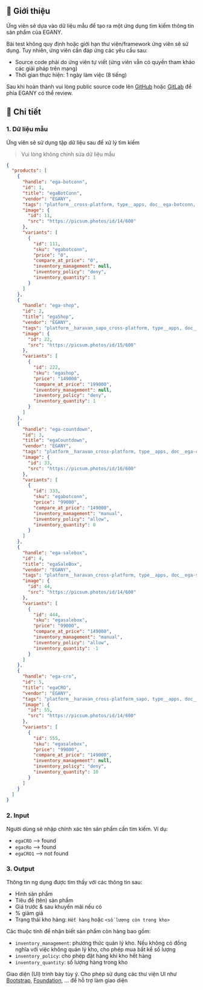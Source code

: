 ## 📑 Giới thiệu

Ứng viên sẽ dựa vào dữ liệu mẫu để tạo ra một ứng dụng tìm kiếm thông tin sản phẩm của EGANY.

Bài test không quy định hoặc giới hạn thư viện/framework ứng viên sẽ sử dụng. Tuy nhiên, ứng viên cần đáp ứng các yêu cầu sau:

- Source code phải do ứng viên tự viết (ứng viên vẫn có quyền tham khảo các giải pháp trên mạng)
- Thời gian thực hiện: 1 ngày làm việc (8 tiếng)

Sau khi hoàn thành vui lòng public source code lên [GitHub][github] hoặc [GitLab][gitlab] để phía EGANY có thể review.

## 📖 Chi tiết

### 1. Dữ liệu mẫu

Ứng viên sẽ sử dụng tập dữ liệu sau để xử lý tìm kiếm

> Vui lòng không chỉnh sửa dữ liệu mẫu

```json
{
  "products": [
    {
      "handle": "ega-botconn",
      "id": 1,
      "title": "egaBotConn",
      "vendor": "EGANY",
      "tags": "platform__cross-platform, type__apps, doc__ega-botconn, demo__https://egany.com",
      "image": {
        "id": 11,
        "src": "https://picsum.photos/id/14/600"
      },
      "variants": [
        {
          "id": 111,
          "sku": "egabotconn",
          "price": "0",
          "compare_at_price": "0",
          "inventory_management": null,
          "inventory_policy": "deny",
          "inventory_quantity": 1
        }
      ]
    },
    {
      "handle": "ega-shop",
      "id": 2,
      "title": "egaShop",
      "vendor": "EGANY",
      "tags": "platform__haravan_sapo_cross-platform, type__apps, doc__ega-shop, demo__https://egany.com",
      "image": {
        "id": 22,
        "src": "https://picsum.photos/id/15/600"
      },
      "variants": [
        {
          "id": 222,
          "sku": "egashop",
          "price": "149000",
          "compare_at_price": "199000",
          "inventory_management": null,
          "inventory_policy": "deny",
          "inventory_quantity": 1
        }
      ]
    },
    {
      "handle": "ega-countdown",
      "id": 3,
      "title": "egaCountdown",
      "vendor": "EGANY",
      "tags": "platform__haravan_cross-platform, type__apps, doc__ega-countdown, demo__https://egany.com",
      "image": {
        "id": 33,
        "src": "https://picsum.photos/id/16/600"
      },
      "variants": [
        {
          "id": 333,
          "sku": "egabotconn",
          "price": "99000",
          "compare_at_price": "149000",
          "inventory_management": "manual",
          "inventory_policy": "allow",
          "inventory_quantity": 0
        }
      ]
    },
    {
      "handle": "ega-salebox",
      "id": 4,
      "title": "egaSaleBox",
      "vendor": "EGANY",
      "tags": "platform__haravan_cross-platform, type__apps, doc__ega-salebox, demo__https://egany.com",
      "image": {
        "id": 44,
        "src": "https://picsum.photos/id/14/600"
      },
      "variants": [
        {
          "id": 444,
          "sku": "egasalebox",
          "price": "99000",
          "compare_at_price": "149000",
          "inventory_management": "manual",
          "inventory_policy": "allow",
          "inventory_quantity": -1
        }
      ]
    },
    {
      "handle": "ega-cro",
      "id": 5,
      "title": "egaCRO",
      "vendor": "EGANY",
      "tags": "platform__haravan_cross-platform_sapo, type__apps, doc__ega-salebox, demo__https://egany.com",
      "image": {
        "id": 55,
        "src": "https://picsum.photos/id/14/600"
      },
      "variants": [
        {
          "id": 555,
          "sku": "egasalebox",
          "price": "99000",
          "compare_at_price": "149000",
          "inventory_management": null,
          "inventory_policy": "deny",
          "inventory_quantity": 10
        }
      ]
    }
  ]
}
```

### 2. Input

Người dùng sẽ nhập chính xác tên sản phẩm cần tìm kiếm. Ví dụ:

- `egaCRO` --> found
- `egacRo` --> found
- `egaCRO1` --> not found

### 3. Output

Thông tin ng dụng được tìm thấy với các thông tin sau:

- Hình sản phẩm
- Tiêu đề (tên) sản phẩm
- Giá trước & sau khuyến mãi nếu có
- % giảm giá
- Trạng thái kho hàng: `Hết hàng` hoặc `<số lượng còn trong kho>`

Các thuộc tính để nhận biết sản phẩm còn hàng bao gồm:

- `inventory_management`: phương thức quản lý kho. Nếu không có đồng nghĩa với việc không quản lý kho, cho phép mua bất kể số lượng
- `inventory_policy`: cho phép đặt hàng khi kho hết hàng
- `inventory_quantity`: số lượng hàng trong kho

Giao diện (UI) trình bày tùy ý. Cho phép sử dụng các thư viện UI như [Bootstrap][bootstrap], [Foundation][foundation], ... để hỗ trợ làm giao diện

[bootstrap]: https://getbootstrap.com/
[foundation]: https://get.foundation/
[github]: https://github.com/
[gitlab]: https://about.gitlab.com/
